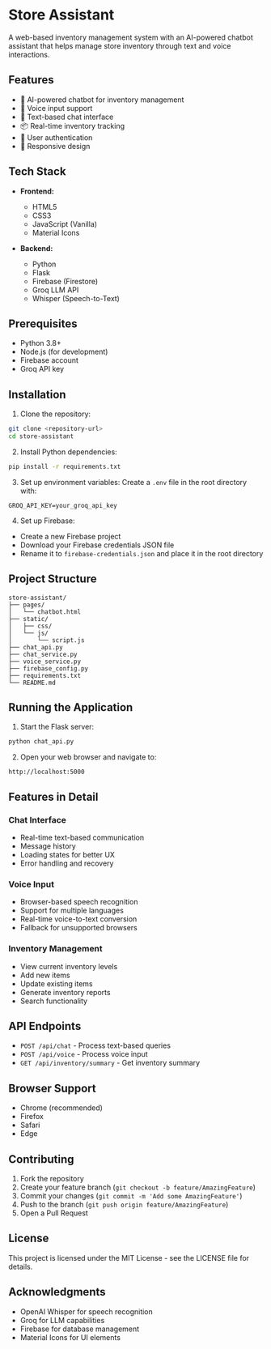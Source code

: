 # Store Assistant

A web-based inventory management system with an AI-powered chatbot assistant that helps manage store inventory through text and voice interactions.

## Features

- 🤖 AI-powered chatbot for inventory management
- 🎤 Voice input support
- 📝 Text-based chat interface
- 📦 Real-time inventory tracking
- 🔐 User authentication
- 📱 Responsive design

## Tech Stack

- **Frontend:**
  - HTML5
  - CSS3
  - JavaScript (Vanilla)
  - Material Icons

- **Backend:**
  - Python
  - Flask
  - Firebase (Firestore)
  - Groq LLM API
  - Whisper (Speech-to-Text)

## Prerequisites

- Python 3.8+
- Node.js (for development)
- Firebase account
- Groq API key

## Installation

1. Clone the repository:
```bash
git clone <repository-url>
cd store-assistant
```

2. Install Python dependencies:
```bash
pip install -r requirements.txt
```

3. Set up environment variables:
Create a `.env` file in the root directory with:
```
GROQ_API_KEY=your_groq_api_key
```

4. Set up Firebase:
- Create a new Firebase project
- Download your Firebase credentials JSON file
- Rename it to `firebase-credentials.json` and place it in the root directory

## Project Structure

```
store-assistant/
├── pages/
│   └── chatbot.html
├── static/
│   ├── css/
│   └── js/
│       └── script.js
├── chat_api.py
├── chat_service.py
├── voice_service.py
├── firebase_config.py
├── requirements.txt
└── README.md
```

## Running the Application

1. Start the Flask server:
```bash
python chat_api.py
```

2. Open your web browser and navigate to:
```
http://localhost:5000
```

## Features in Detail

### Chat Interface
- Real-time text-based communication
- Message history
- Loading states for better UX
- Error handling and recovery

### Voice Input
- Browser-based speech recognition
- Support for multiple languages
- Real-time voice-to-text conversion
- Fallback for unsupported browsers

### Inventory Management
- View current inventory levels
- Add new items
- Update existing items
- Generate inventory reports
- Search functionality

## API Endpoints

- `POST /api/chat` - Process text-based queries
- `POST /api/voice` - Process voice input
- `GET /api/inventory/summary` - Get inventory summary

## Browser Support

- Chrome (recommended)
- Firefox
- Safari
- Edge

## Contributing

1. Fork the repository
2. Create your feature branch (`git checkout -b feature/AmazingFeature`)
3. Commit your changes (`git commit -m 'Add some AmazingFeature'`)
4. Push to the branch (`git push origin feature/AmazingFeature`)
5. Open a Pull Request

## License

This project is licensed under the MIT License - see the LICENSE file for details.

## Acknowledgments

- OpenAI Whisper for speech recognition
- Groq for LLM capabilities
- Firebase for database management
- Material Icons for UI elements

